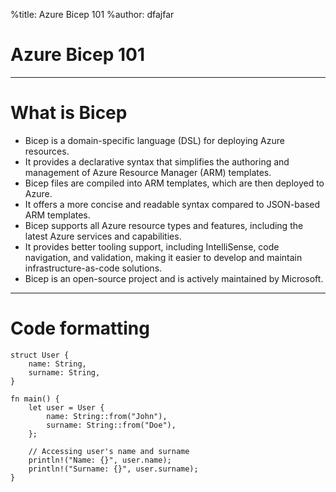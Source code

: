 %title: Azure Bicep 101
%author: dfajfar

# Azure Bicep 101


----

# What is Bicep

- Bicep is a domain-specific language (DSL) for deploying Azure resources.
- It provides a declarative syntax that simplifies the authoring and management of Azure Resource Manager (ARM) templates.
- Bicep files are compiled into ARM templates, which are then deployed to Azure.
- It offers a more concise and readable syntax compared to JSON-based ARM templates.
- Bicep supports all Azure resource types and features, including the latest Azure services and capabilities.
- It provides better tooling support, including IntelliSense, code navigation, and validation, making it easier to develop and maintain infrastructure-as-code solutions.
- Bicep is an open-source project and is actively maintained by Microsoft.

----

# Code formatting 


```
struct User {
    name: String,
    surname: String,
}

fn main() {
    let user = User {
        name: String::from("John"),
        surname: String::from("Doe"),
    };

    // Accessing user's name and surname
    println!("Name: {}", user.name);
    println!("Surname: {}", user.surname);
}
```